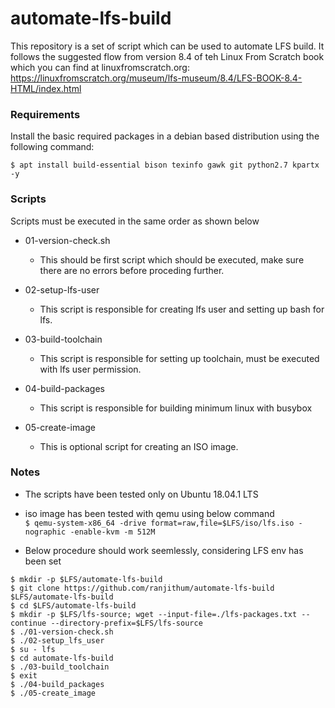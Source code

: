 # automate-lfs-build

This repository is a set of script which can be used to automate LFS build. It
follows the suggested flow from version 8.4 of teh Linux From Scratch book
which you can find at linuxfromscratch.org:
https://linuxfromscratch.org/museum/lfs-museum/8.4/LFS-BOOK-8.4-HTML/index.html

### Requirements

Install the basic required packages in a debian based distribution using the following command:

`$ apt install build-essential bison texinfo gawk git python2.7 kpartx -y`

### Scripts

Scripts must be executed in the same order as shown below

* 01-version-check.sh
    - This should be first script which should be executed, make sure there are no errors before proceding further.

* 02-setup-lfs-user
    - This script is responsible for creating lfs user and setting up bash for lfs.

* 03-build-toolchain
    - This script is responsible for setting up toolchain, must be executed with lfs user permission.

* 04-build-packages
    - This script is responsible for building minimum linux with busybox

* 05-create-image
    - This is optional script for creating an ISO image.


### Notes

* The scripts have been tested only on Ubuntu 18.04.1 LTS

* iso image has been tested with qemu using below command\
`$ qemu-system-x86_64 -drive format=raw,file=$LFS/iso/lfs.iso -nographic -enable-kvm -m 512M`

* Below procedure should work seemlessly, considering LFS env has been set
```
$ mkdir -p $LFS/automate-lfs-build
$ git clone https://github.com/ranjithum/automate-lfs-build $LFS/automate-lfs-build
$ cd $LFS/automate-lfs-build
$ mkdir -p $LFS/lfs-source; wget --input-file=./lfs-packages.txt --continue --directory-prefix=$LFS/lfs-source
$ ./01-version-check.sh
$ ./02-setup_lfs_user
$ su - lfs
$ cd automate-lfs-build
$ ./03-build_toolchain
$ exit
$ ./04-build_packages
$ ./05-create_image
```

